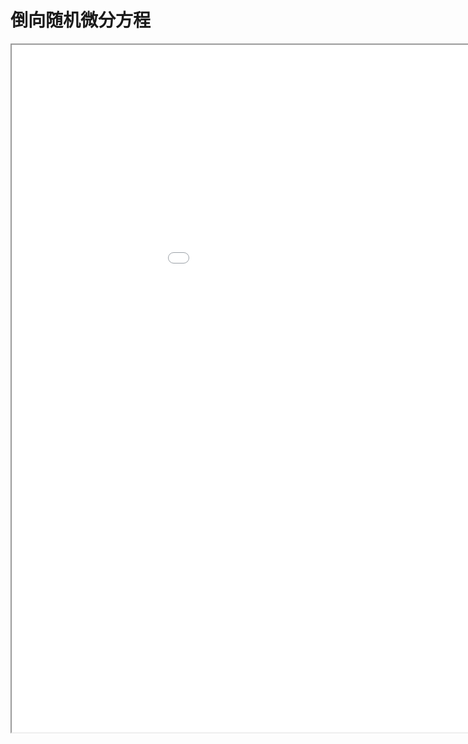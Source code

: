 
# 倒向随机微分方程
<div class="pdf-class">
    <iframe  src=\texpdf\part-de-chap-bsde.pdf width="1100" height="1100">
    </iframe>
</div>
